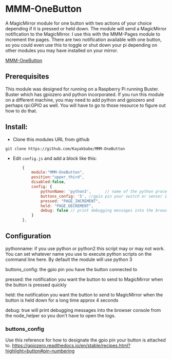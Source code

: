 # MMM-OneButton
A MagicMirror module for one button with two actions of your choice depending if it is pressed or held down. The module will send a MagicMirror notification to the MagicMirror. I use this with the MMM-Pages module to increment the pages. There are two notification available with one button, so you could even use this to toggle or shut down your pi depending on other modules you may have installed on your mirror.

[MMM-OneButton](https://github.com/Kayakbabe/MMM-OneButton)

## Prerequisites

This module was designed for running on a Raspberry Pi running Buster. Buster which has gpiozero and python incorporated. 
If you run this module on a different machine, you may need to add python and gpiozero and perhaps rpi:GPIO as well.
You will have to go to those resource to figure out how to do that.

## Install:

* Clone this modules URL from github
```
git clone https://github.com/Kayakbabe/MMM-OneButton
```

* Edit `config.js` and add a block like this:

	```js
		{
			module:"MMM-OneButton",
			position:"upper_third",
			disabled:false,
			config: {
				pythonName: 'python3',		// name of the python process to execute (could be python or python3 depending on your system)
				buttons_config: '5', //gpio pin your switch or sensor is connected to
				pressed: "PAGE_INCREMENT",
				held: "PAGE_DECREMENT",
				debug: false // print debugging messages into the browser console from the node_helper
			}
		},
	```

## Configuration

pythonname: if you use python or python2 this script may or may not work. You can set whatever name you use to execute python scripts on the command line here. By default the module will use python 3

buttons_config: the gpio pin you have the button connected to

pressed: the notification you want the button to send to MagicMirror when the button is pressed quickly

held: the notification you want the button to send to MagicMirror when the button is held down for a long time approx 4 seconds

debug: true will print debugging messages into the browser console from the node_helper so you don't have to open the logs.

### buttons_config 
Use this reference for how to designate the gpio pin your button is attached to.
https://gpiozero.readthedocs.io/en/stable/recipes.html?highlight=button#pin-numbering

